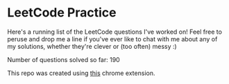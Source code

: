 # LeetCode Practice

Here's a running list of the LeetCode questions I've worked on! Feel free to peruse and drop me a line if you've ever like to chat with me about any of my solutions, whether they're clever or (too often) messy :)

Number of questions solved so far: 190

This repo was created using [this](https://github.com/QasimWani/LeetHub) chrome extension.
